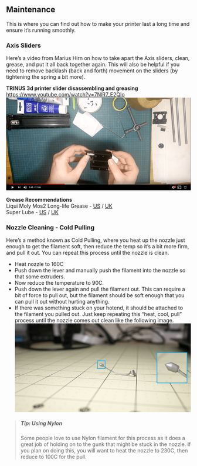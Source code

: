 
## Maintenance

This is where you can find out how to make your printer last a long time and ensure it’s running smoothly.


### Axis Sliders
Here’s a video from Marius Hirn on how to take apart the Axis sliders, clean, grease, and put it all back together again. This will also be helpful if you need to remove backlash (back and forth) movement on the sliders (by tightening the spring a bit more).

**TRINUS 3d printer slider disassembling and greasing** <br/>
[https://www.youtube.com/watch?v=7NlR7_E2QIo
![Slider disassembling and greasing](chapter-09-maintenance/img/axis-slider-maintenance-video.png)
](https://www.youtube.com/watch?v=7NlR7_E2QIo)

**Grease Recommendations** <br/>
Liqui Moly Mos2 Long-life Grease - [US](http://amzn.to/2l9xzyq) / [UK](https://www.amazon.co.uk/dp/B00295CR0U/) <br/>
Super Lube - [US](http://amzn.to/2jP4wzi) / [UK](https://www.amazon.co.uk/d/B000XBH9HI)


### Nozzle Cleaning - Cold Pulling
Here’s a method known as Cold Pulling, where you heat up the nozzle just enough to get the filament soft, then reduce the temp so it’s a bit more firm, and pull it out. You can repeat this process until the nozzle is clean.

* Heat nozzle to 160C
* Push down the lever and manually push the filament into the nozzle so that some extruders.
* Now reduce the temperature to 90C.
* Push down the lever again and pull the filament out. This can require a bit of force to pull out, but the filament should be soft enough that you can pull it out without hurting anything.
* If there was something stuck on your hotend, it should be attached to the filament you pulled out. Just keep repeating this “heat, cool, pull” process until the nozzle comes out clean like the following image. ![Good cold pull](chapter-09-maintenance/img/cold-pull-results.png)


> ##### Tip: Using Nylon
> Some people love to use Nylon filament for this process as it does a great job of holding on to the gunk that might be stuck in the nozzle. If you plan on doing this, you will want to heat the nozzle to 230C, then reduce to 100C for the pull. 
